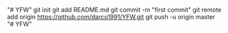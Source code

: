 "# YFW"  git init git add README.md git commit -m "first commit" git remote add origin https://github.com/darco1991/YFW.git git push -u origin master
"# YFW" 
